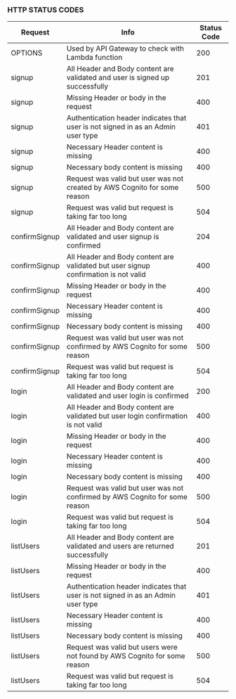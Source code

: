 ### HTTP STATUS CODES
| Request       | Info                                                                                | Status Code |
|---------------|-------------------------------------------------------------------------------------|-------------|
| OPTIONS       | Used by API Gateway to check with Lambda function                                   | 200         |
| signup        | All Header and Body content are validated and user is signed up successfully        | 201         |
| signup        | Missing Header or body in the request                                               | 400         |
| signup        | Authentication header indicates that user is not signed in as an Admin user type    | 401         |
| signup        | Necessary Header content is missing                                                 | 400         |
| signup        | Necessary body content is missing                                                   | 400         |
| signup        | Request was valid but user was not created by AWS Cognito for some reason           | 500         |
| signup        | Request was valid but request is taking far too long                                | 504         |
| confirmSignup | All Header and Body content are validated and user signup is confirmed              | 204         |
| confirmSignup | All Header and Body content are validated but user signup confirmation is not valid | 400         |
| confirmSignup | Missing Header or body in the request                                               | 400         |
| confirmSignup | Necessary Header content is missing                                                 | 400         |
| confirmSignup | Necessary body content is missing                                                   | 400         |
| confirmSignup | Request was valid but user was not confirmed by AWS Cognito for some reason         | 500         |
| confirmSignup | Request was valid but request is taking far too long                                | 504         |
| login         | All Header and Body content are validated and user login is confirmed               | 200         |
| login         | All Header and Body content are validated but user login confirmation is not valid  | 400         |
| login         | Missing Header or body in the request                                               | 400         |
| login         | Necessary Header content is missing                                                 | 400         |
| login         | Necessary body content is missing                                                   | 400         |
| login         | Request was valid but user was not confirmed by AWS Cognito for some reason         | 500         |
| login         | Request was valid but request is taking far too long                                | 504         |
| listUsers     | All Header and Body content are validated and users are returned successfully       | 201         |
| listUsers     | Missing Header or body in the request                                               | 400         |
| listUsers     | Authentication header indicates that user is not signed in as an Admin user type    | 401         |
| listUsers     | Necessary Header content is missing                                                 | 400         |
| listUsers     | Necessary body content is missing                                                   | 400         |
| listUsers     | Request was valid but users were not found by AWS Cognito for some reason           | 500         |
| listUsers     | Request was valid but request is taking far too long                                | 504         |


